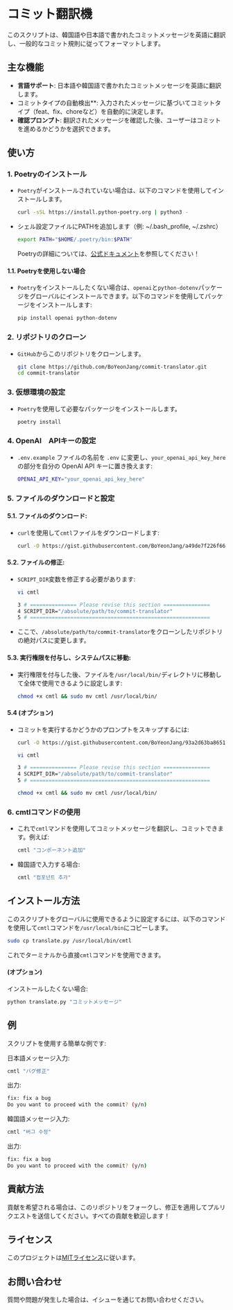 # コミット翻訳機
このスクリプトは、韓国語や日本語で書かれたコミットメッセージを英語に翻訳し、一般的なコミット規則に従ってフォーマットします。

## 主な機能
- **言語サポート**: 日本語や韓国語で書かれたコミットメッセージを英語に翻訳します。
- コミットタイプの自動検出**: 入力されたメッセージに基づいてコミットタイプ（feat、fix、choreなど）を自動的に決定します。
- **確認プロンプト**: 翻訳されたメッセージを確認した後、ユーザーはコミットを進めるかどうかを選択できます。

## 使い方
### 1. Poetryのインストール

- `Poetry`がインストールされていない場合は、以下のコマンドを使用してインストールします。
   
    ```bash
    curl -sSL https://install.python-poetry.org | python3 -
    ```

- シェル設定ファイルにPATHを追加します（例: ~/.bash_profile, ~/.zshrc）

    ```bash
    export PATH="$HOME/.poetry/bin:$PATH"
    ```

    Poetryの詳細については、[公式ドキュメント](https://python-poetry.org/docs/)を参照してください！

#### 1.1. Poetryを使用しない場合

- `Poetry`をインストールしたくない場合は、`openai`と`python-dotenv`パッケージをグローバルにインストールできます。以下のコマンドを使用してパッケージをインストールします:

    ```bash
    pip install openai python-dotenv
    ```

### 2. リポジトリのクローン
    
- `GitHub`からこのリポジトリをクローンします。
   
    ```bash
    git clone https://github.com/BoYeonJang/commit-translator.git
    cd commit-translator
    ```

### 3. 仮想環境の設定

- `Poetry`を使用して必要なパッケージをインストールします。

    ```bash
    poetry install
    ```

### 4. OpenAI　APIキーの設定
    
- `.env.example` ファイルの名前を `.env` に変更し、`your_openai_api_key_here` の部分を自分の OpenAI API キーに置き換えます:

    ```bash
    OPENAI_API_KEY="your_openai_api_key_here"
    ```

### 5. ファイルのダウンロードと設定
#### 5.1. ファイルのダウンロード:

- `curl`を使用して`cmtl`ファイルをダウンロードします:

    ```bash
    curl -O https://gist.githubusercontent.com/BoYeonJang/a49de7f226f668a0cb1185fc808f42cf/raw/cc2a1f817d866ae7fdeed6af87ccbb8c5f6888dd/cmtl
    ```

#### 5.2. ファイルの修正:

- `SCRIPT_DIR`変数を修正する必要があります:

    ```bash
    vi cmtl
    ```

    ```bash
    3 # =============== Please revise this section ===============
    4 SCRIPT_DIR="/absolute/path/to/commit-translator"
    5 # ==========================================================
    ```

- ここで、`/absolute/path/to/commit-translator`をクローンしたリポジトリの絶対パスに変更します。

#### 5.3. 実行権限を付与し、システムパスに移動:

- 実行権限を付与した後、ファイルを`/usr/local/bin/`ディレクトリに移動して全体で使用できるように設定します:

    ```bash
    chmod +x cmtl && sudo mv cmtl /usr/local/bin/
    ```

#### 5.4 (オプション)

- コミットを実行するかどうかのプロンプトをスキップするには:

    ```bash
    curl -O https://gist.githubusercontent.com/BoYeonJang/93a2d63ba8651a992f3e05e5475e91de/raw/a081a14d87981d9d3b46c667a27f5c565d628c9f/cmtl
    ```

    ```bash
    vi cmtl
    ```

    ```bash
    3 # =============== Please revise this section ===============
    4 SCRIPT_DIR="/absolute/path/to/commit-translator"
    5 # ==========================================================
    ```

    ```bash
    chmod +x cmtl && sudo mv cmtl /usr/local/bin/
    ```

### 6. cmtlコマンドの使用

- これで`cmtl`マンドを使用してコミットメッセージを翻訳し、コミットできます。例えば:

    ```bash
    cmtl "コンポーネント追加"
    ```

- 韓国語で入力する場合:

    ```bash
    cmtl "컴포넌트 추가"
    ```

## インストール方法
このスクリプトをグローバルに使用できるように設定するには、以下のコマンドを使用して`cmtl`コマンドを`/usr/local/bin`にコピーします。

```bash
sudo cp translate.py /usr/local/bin/cmtl
```
これでターミナルから直接`cmtl`コマンドを使用できます。

#### (オプション)

インストールしたくない場合:
```bash
python translate.py "コミットメッセージ"
```

## 例
スクリプトを使用する簡単な例です:

日本語メッセージ入力:
```bash
cmtl "バグ修正"
```

出力:
```bash
fix: fix a bug
Do you want to proceed with the commit? (y/n)
```

韓国語メッセージ入力:
```bash
cmtl "버그 수정"
```

出力:
```bash
fix: fix a bug
Do you want to proceed with the commit? (y/n)
```

## 貢献方法
貢献を希望される場合は、このリポジトリをフォークし、修正を適用してプルリクエストを送信してください。すべての貢献を歓迎します！

## ライセンス
このプロジェクトは[MITライセンス](https://mit-license.org/)に従います。

## お問い合わせ
質問や問題が発生した場合は、イシューを通じてお問い合わせください。